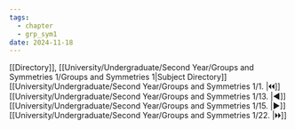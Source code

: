 ```yaml
---
tags:
  - chapter
  - grp_sym1
date: 2024-11-18
---
```

[[Directory]], [[University/Undergraduate/Second Year/Groups and Symmetries 1/Groups and Symmetries 1|Subject Directory]]
[[University/Undergraduate/Second Year/Groups and Symmetries 1/1. |🞀🞀]] [[University/Undergraduate/Second Year/Groups and Symmetries 1/13. |◀]] [[University/Undergraduate/Second Year/Groups and Symmetries 1/15. |▶]] [[University/Undergraduate/Second Year/Groups and Symmetries 1/22. |🞂🞂]]
# 
## 
### 